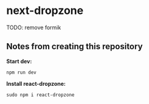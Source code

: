 # next-dropzone

TODO: remove formik

## Notes from creating this repository

**Start dev:**

```
npm run dev
```

**Install react-dropzone:**

```
sudo npm i react-dropzone
```
